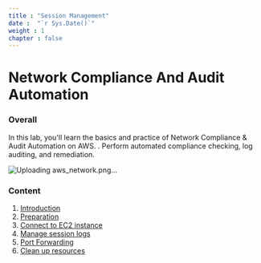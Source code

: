 ```yaml
---
title : "Session Management"
date :  "`r Sys.Date()`" 
weight : 1 
chapter : false
---
```

# Network Compliance And Audit Automation

### Overall
 In this lab, you'll learn the basics and practice of Network Compliance & Audit Automation on AWS.
. Perform automated compliance checking, log auditing, and remediation. 

![Uploading aws_network.png…]()


### Content
 1. [Introduction ](1-introduce/)
 2. [Preparation](2-prerequiste/)
 3. [Connect to EC2 instance](3-accessibilitytoinstances/)
 4. [Manage session logs](4-s3log/)
 5. [Port Forwarding](5-Portfwd/)
 6. [Clean up resources](6-cleanup/)


